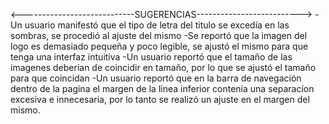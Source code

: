 <----------------------------SUGERENCIAS-------------------------->
-Un usuario manifestó que el tipo de letra del titulo se excedía en las sombras, se procedió al ajuste del mismo 
-Se reportó que la imagen del logo es demasiado pequeña y poco legible, se ajustó el mismo para que tenga una interfaz intuitiva 
-Un usuario reportó que el tamaño de las imagenes deberian de coincidir en tamaño, por lo que se ajustó el tamaño para que coincidan 
-Un usuario reportó que en la barra de navegación dentro de la pagina el margen de la linea inferior contenia una separacíon excesiva e innecesaria, por lo tanto se realizó un ajuste en el margen del mismo. 
